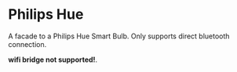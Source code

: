 # Philips Hue 

A facade to a Philips Hue Smart Bulb. Only supports direct bluetooth connection.

__wifi bridge not supported!__. 
